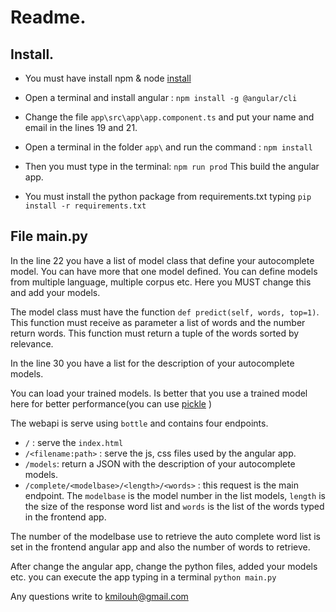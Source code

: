 # Readme.


## Install.

- You must have install npm & node [install](http://nodejs.org)
  
- Open a terminal and install angular : `npm install -g @angular/cli`

- Change the file `app\src\app\app.component.ts` and  put your name and email in the lines 19 and 21.

- Open a terminal in the folder `app\` and run the command : `npm install`

- Then you must type in the terminal: `npm run prod`
  This build the angular app.

- You must install the python package from requirements.txt typing  `pip install -r requirements.txt`


## File main.py

In the line 22 you have a list of model class that define your autocomplete model. You can have more that one model defined. You can define models from multiple language, multiple corpus etc. Here you MUST change this and add your models.

The model class must have the function `def predict(self, words, top=1)`. This function must receive as parameter a list of words and the number return words. This function must return a tuple of the words sorted by relevance.

In the line 30 you have a list for the description of your autocomplete models.

You can load your trained models. Is better that you use a trained model here for better performance(you can use  [pickle](https://docs.python.org/3/library/pickle.html) )

The webapi is serve using `bottle` and contains four endpoints.

- `/` : serve the `index.html`
- `/<filename:path>` : serve the js, css files used by the angular app.
- `/models`: return a JSON with the description of your autocomplete models.
- `/complete/<modelbase>/<length>/<words>` : this request is the main endpoint. The `modelbase` is the model number in the list models, `length` is the size of the response word list and `words` is the list of the words typed in the frontend app.


The number of the modelbase use to retrieve the auto complete word list is set in the frontend angular app and also the number of words to retrieve.

After change the angular app, change the python files, added your models etc. you can execute the app typing in a terminal `python main.py`

Any questions write to [kmilouh@gmail.com](mailto:kmilouh@gmail.com) 

